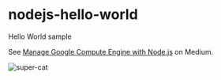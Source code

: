 # nodejs-hello-world
Hello World sample

See [Manage Google Compute Engine with Node.js](https://medium.com/@fhinkel/manage-google-compute-engine-with-node-js-eef8e7a111b4) on Medium.

![super-cat](https://images.app.goo.gl/mt1ghKcK2u4CEr3E8)
